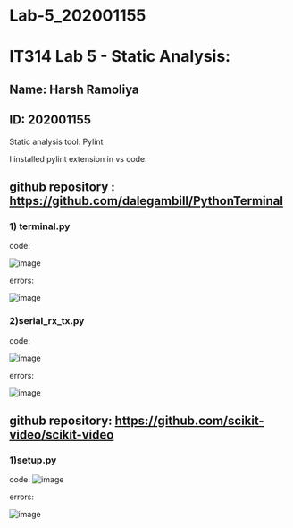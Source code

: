 # Lab-5_202001155
# IT314 Lab 5 - Static Analysis:

## Name: Harsh Ramoliya
## ID: 202001155

Static analysis tool: Pylint

I installed pylint extension in vs code.

## github repository : https://github.com/dalegambill/PythonTerminal

### 1) terminal.py

code:

![image](https://user-images.githubusercontent.com/87434220/225570542-01394623-4a6c-4a89-bb3b-f4b05717b3ba.png)

errors:

![image](https://user-images.githubusercontent.com/87434220/225570891-40b1e2dc-953e-459b-be20-3d10015de1f9.png)

### 2)serial_rx_tx.py

code:

![image](https://user-images.githubusercontent.com/87434220/225572050-ba6d81d0-b5bd-4d7a-9c89-55fb97fe393c.png)

errors:

![image](https://user-images.githubusercontent.com/87434220/225572324-43fbd9ad-2d67-4ec1-ba84-ebee4ffa8677.png)

## github repository: https://github.com/scikit-video/scikit-video

### 1)setup.py

code:
![image](https://user-images.githubusercontent.com/87434220/225574162-27c7f7a0-d66f-4fed-9ba5-a359ac4fa0f5.png)

errors:

![image](https://user-images.githubusercontent.com/87434220/225573732-50f3f9a7-7d45-4da2-a522-4bbbfebea909.png)

